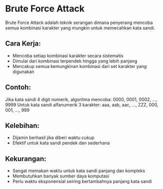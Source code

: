 # Brute Force Attack

Brute Force Attack adalah teknik serangan dimana penyerang mencoba semua kombinasi karakter yang mungkin untuk memecahkan kata sandi.

## Cara Kerja:

- Mencoba setiap kombinasi karakter secara sistematis
- Dimulai dari kombinasi terpendek hingga yang lebih panjang
- Mencakup semua kemungkinan kombinasi dari set karakter yang digunakan

## Contoh:

Jika kata sandi 4 digit numerik, algoritma mencoba: 0000, 0001, 0002, ..., 9999
Untuk kata sandi alfanumerik 3 karakter: aaa, aab, aac, ..., ZZZ, 000, 001, ..., 999

## Kelebihan:

- Dijamin berhasil jika diberi waktu cukup
- Efektif untuk kata sandi pendek dan sederhana

## Kekurangan:

- Sangat memakan waktu untuk kata sandi panjang dan kompleks
- Membutuhkan banyak sumber daya komputasi
- Perlu waktu eksponensial seiring bertambahnya panjang kata sandi
